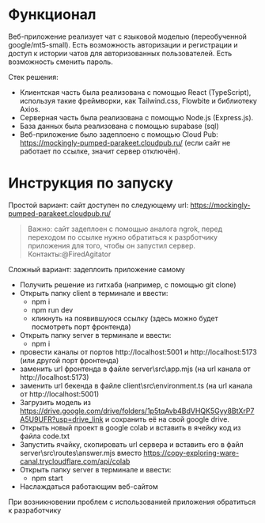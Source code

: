 # Функционал
Веб-приложение реализует чат c языковой моделью (переобученной google/mt5-small). Есть возможность авторизации и регистрации и доступ к истории чатов для авторизованных пользователей. Есть возможность сменить пароль. 

Стек решения:
- Клиентская часть была реализована с помощью React (TypeScript), используя такие фреймворки, как Tailwind.css, Flowbite и библиотеку Axios.
- Серверная часть была реализована с помощью Node.js (Express.js).
- База данных была реализована с помощью supabase (sql)
- Веб-приложение было задеплоено с помощью Cloud Pub: https://mockingly-pumped-parakeet.cloudpub.ru/ (если сайт не работает по ссылке, значит сервер отключён). 

# Инструкция по запуску
Простой вариант: сайт доступен по следующему url: https://mockingly-pumped-parakeet.cloudpub.ru/
> Важно: сайт задеплоен с помощью аналога ngrok, перед переходом по ссылке нужно обратиться к разрботчику приложения для того, чтобы он запустил сервер. Контакты:@FiredAgitator

Сложный вариант: задеплоить приложение самому
- Получить решение из гитхаба (например, с помощью git clone)
- Открыть папку client в терминале и ввести:
   - npm i  
   - npm run dev  
   - кликнуть на появившуюся ссылку (здесь можно будет посмотреть порт фронтенда)
- Открыть папку server в терминале и ввести:
   - npm i  
- провести каналы от портов http://localhost:5001 и http://localhost:5173 (или другой порт фронтенда)
- заменить url фронтенда в файле server\src\app.mjs (на url канала от http://localhost:5173)
- заменить url бекенда в файле  client\src\environment.ts (на url канала от http://localhost:5001)
- Загрузить модель из https://drive.google.com/drive/folders/1p5tqAvb4BdVHQK5Gyy8BtXrP7A5U9UFR?usp=drive_link и сохранить её на свой google drive.
- Открыть новый проект в google colab и вставить в ячейку код из файла code.txt
- Запустить ячайку, скопировать url сервера и вставить его в файл server\src\routes\answer.mjs вместо https://copy-exploring-ware-canal.trycloudflare.com/api/colab
 - Открыть папку server в терминале и ввести:
   - npm start 
- Наслаждаться работающим веб-сайтом

При возникновении проблем с использованией приложения обратиться к разработчику